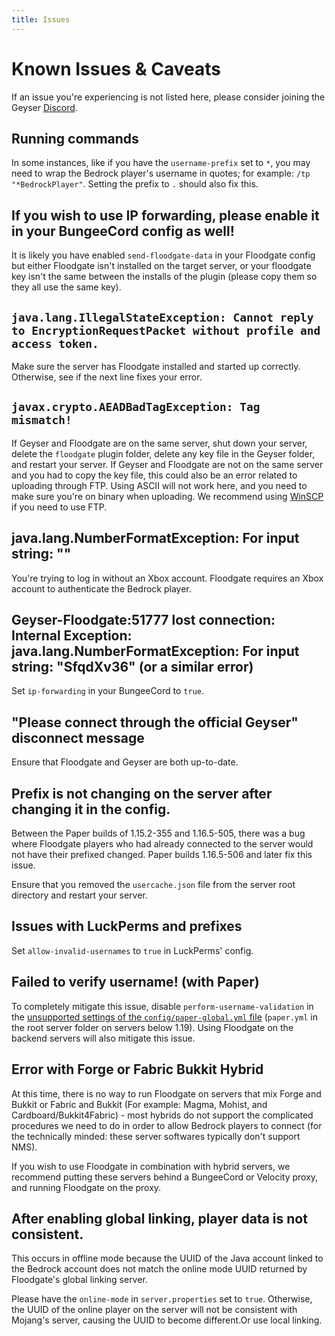 ```yaml
---
title: Issues
---
```


# Known Issues & Caveats
If an issue you're experiencing is not listed here, please consider joining the Geyser [Discord](http://discord.geysermc.org/).

## Running commands
In some instances, like if you have the `username-prefix` set to `*`, you may need to wrap the Bedrock player's username in quotes; for example: `/tp "*BedrockPlayer"`. Setting the prefix to `.` should also fix this.

## If you wish to use IP forwarding, please enable it in your BungeeCord config as well!
It is likely you have enabled `send-floodgate-data` in your Floodgate config but either Floodgate isn't installed on the target server, or your floodgate key isn't the same between the installs of the plugin (please copy them so they all use the same key).

## `java.lang.IllegalStateException: Cannot reply to EncryptionRequestPacket without profile and access token.`

Make sure the server has Floodgate installed and started up correctly. Otherwise, see if the next line fixes your error.

## `javax.crypto.AEADBadTagException: Tag mismatch!`

If Geyser and Floodgate are on the same server, shut down your server, delete the `floodgate` plugin folder, delete any key file in the Geyser folder, and restart your server.
If Geyser and Floodgate are not on the same server and you had to copy the key file, this could also be an error related to uploading through FTP. Using ASCII will not work here, and you need to make sure you're on binary when uploading. We recommend using [WinSCP](https://winscp.net/eng/index.php) if you need to use FTP.

## java.lang.NumberFormatException: For input string: ""

You're trying to log in without an Xbox account. Floodgate requires an Xbox account to authenticate the Bedrock player.

## Geyser-Floodgate:51777 lost connection: Internal Exception: java.lang.NumberFormatException: For input string: "SfqdXv36" (or a similar error)

Set `ip-forwarding` in your BungeeCord to `true`.

## "Please connect through the official Geyser" disconnect message

Ensure that Floodgate and Geyser are both up-to-date.

## Prefix is not changing on the server after changing it in the config.

Between the Paper builds of 1.15.2-355 and 1.16.5-505, there was a bug where Floodgate players who had already connected to the server would not have their prefixed changed. Paper builds 1.16.5-506 and later fix this issue.

Ensure that you removed the `usercache.json` file from the server root directory and restart your server.

## Issues with LuckPerms and prefixes

Set `allow-invalid-usernames` to `true` in LuckPerms' config.

## Failed to verify username! (with Paper)

To completely mitigate this issue, disable `perform-username-validation` in the [unsupported settings of the `config/paper-global.yml` file](https://paper.readthedocs.io/en/latest/server/configuration.html#unsupported_settings) (`paper.yml` in the root server folder on servers below 1.19). Using Floodgate on the backend servers will also mitigate this issue.

## Error with Forge or Fabric Bukkit Hybrid

At this time, there is no way to run Floodgate on servers that mix Forge and Bukkit or Fabric and Bukkit (For example: Magma, Mohist, and Cardboard/Bukkit4Fabric) - most hybrids do not support the complicated procedures we need to do in order to allow Bedrock players to connect (for the technically minded: these server softwares typically don't support NMS). 

If you wish to use Floodgate in combination with hybrid servers, we recommend putting these servers behind a BungeeCord or Velocity proxy, and running Floodgate on the proxy.

## After enabling global linking, player data is not consistent.

This occurs in offline mode because the UUID of the Java account linked to the Bedrock account does not match the online mode UUID returned by Floodgate's global linking server.

Please have  the `online-mode` in `server.properties` set to `true`. Otherwise, the UUID of the online player on the server will not be consistent with Mojang's server, causing the UUID to become different.Or use  local linking.
